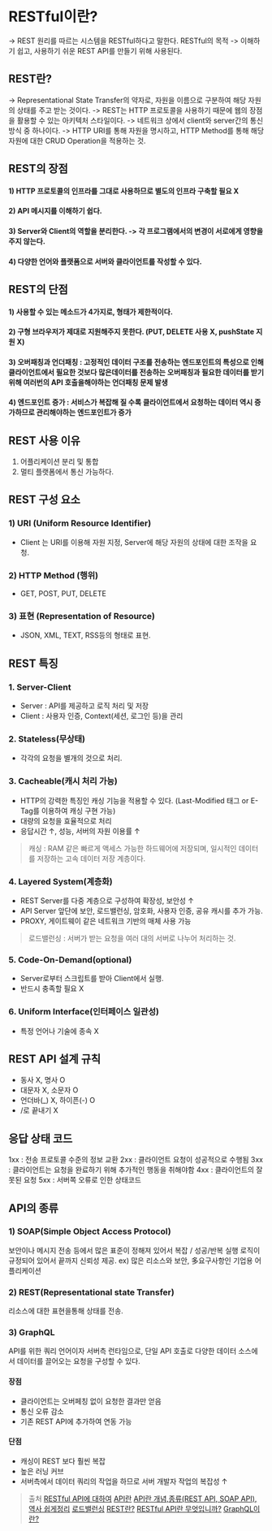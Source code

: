 ﻿# RESTful이란?
-> REST 원리를 따르는 시스템을 RESTful하다고 말한다.
RESTful의 목적
-> 이해하기 쉽고, 사용하기 쉬운 REST API를 만들기 위해 사용된다.

## REST란?
-> Representational State Transfer의 약자로, 자원을 이름으로 구분하여 해당 자원의 상태를 주고 받는 것이다.
-> REST는 HTTP 프로토콜을 사용하기 때문에 웹의 장점을 활용할 수 있는 아키텍처 스타일이다.
-> 네트워크 상에서 client와 server간의 통신 방식 중 하나이다.
-> HTTP URI를 통해 자원을 명시하고, HTTP Method를 통해 해당 자원에 대한 CRUD Operation을 적용하는 것.

## REST의 장점
#### 1) HTTP 프로토콜의 인프라를 그대로 사용하므로 별도의 인프라 구축할 필요 X

#### 2) API 메시지를 이해하기 쉽다.

#### 3) Server와 Client의 역할을 분리한다. -> 각 프로그램에서의 변경이 서로에게 영향을 주지 않는다.

#### 4) 다양한 언어와 플랫폼으로  서버와 클라이언트를 작성할 수 있다.

## REST의 단점
#### 1) 사용할 수 있는 메소드가 4가지로, 형태가 제한적이다.

#### 2) 구형 브라우저가 제대로 지원해주지 못한다. (PUT, DELETE 사용 X, pushState 지원 X)

#### 3) 오버패칭과 언더패칭 : 고정적인 데이터 구조를 전송하는 엔드포인트의 특성으로 인해 클라이언트에서 필요한 것보다 많은데이터를 전송하는 오버패칭과 필요한 데이터를 받기 위해 여러번의 API 호출을해야하는 언더패칭 문제 발생

#### 4) 엔드포인트 증가 : 서비스가 복잡해 질 수록 클라이언트에서 요청하는 데이터 역시 증가하므로 관리해야하는 엔드포인트가 증가


## REST 사용 이유
1) 어플리케이션 분리 및 통합
2) 멀티 플랫폼에서 통신 가능하다.

## REST 구성 요소
### 1) URI (Uniform Resource Identifier)
- Client 는 URI를 이용해 자원 지정, Server에 해당 자원의 상태에 대한 조작을 요청.
### 2) HTTP Method (행위)
- GET, POST, PUT, DELETE
### 3) 표현 (Representation of Resource)
- JSON, XML, TEXT, RSS등의 형태로 표현.

## REST 특징
### 1. Server-Client
- Server : API를 제공하고 로직 처리 및 저장
- Client : 사용자 인증, Context(세션, 로그인 등)을 관리

### 2. Stateless(무상태)
- 각각의 요청을 별개의 것으로 처리.

### 3. Cacheable(캐시 처리 가능)
- HTTP의 강력한 특징인 캐싱 기능을 적용할 수 있다. (Last-Modified 태그 or E-Tag를 이용하여 캐싱 구현 가능)
- 대량의 요청을 효율적으로 처리
- 응답시간 ↑, 성능, 서버의 자원 이용률 ↑
> 캐싱 : RAM 같은 빠르게 액세스 가능한 하드웨어에 저장되며, 일시적인 데이터를 저장하는 고속 데이터 저장 계층이다.

### 4. Layered System(계층화)
- REST Server를 다중 계층으로 구성하여 확장성, 보안성 ↑
- API Server 앞단에 보안, 로드밸런싱, 암호화, 사용자 인증, 공유 캐시를 추가 가능.
- PROXY, 게이트웨이 같은 네트워크 기반의 매체 사용 가능
> 로드밸런싱 : 서버가 받는 요청을 여러 대의 서버로 나누어 처리하는 것.

### 5. Code-On-Demand(optional)
- Server로부터 스크립트를 받아 Client에서 실행.
- 반드시 충족할 필요 X

### 6. Uniform Interface(인터페이스 일관성)
- 특정 언어나 기술에 종속 X


## REST API 설계 규칙
- 동사 X, 명사 O
- 대문자 X, 소문자 O
-  언더바(_) X, 하이픈(-) O
- /로 끝내기 X


## 응답 상태 코드
1xx : 전송 프로토콜 수준의 정보 교환
2xx : 클라이언트 요청이 성공적으로 수행됨
3xx : 클라이언트는 요청을 완료하기 위해 추가적인 행동을 취해야함
4xx : 클라이언트의 잘못된 요청
5xx : 서버쪽 오류로 인한 상태코드


## API의 종류
### 1) SOAP(Simple Object Access Protocol)
보안이나 메시지 전송 등에서 많은 표준이 정해져 있어서 복잡 / 성공/반복 실행 로직이 규정되어 있어서 끝까지 신뢰성 제공.
ex) 많은 리소스와 보안, 多요구사항인 기업용 어플리케이션

### 2) REST(Representational state Transfer)
리소스에 대한 표현을통해 상태를 전송. 

### 3)  GraphQL
API를 위한 쿼리 언어이자 서버측 런타임으로, 단일 API 호출로 다양한 데이터 소스에서 데이터를 끌어오는 요청을 구성할 수 있다.
#### 장점
- 클라이언트는 오버페칭 없이 요청한 결과만 얻음
- 통신 오류 감소
- 기존 REST API에 추가하여 연동 가능 

#### 단점
- 캐싱이 REST 보다 훨씬 복잡
- 높은 러닝 커브 
- 서버측에서 데이터 쿼리의 작업을 하므로 서버 개발자 작업의 복잡성 ↑  

> 출처
> [RESTful API에 대하여](https://lietenant-k.tistory.com/108)
> [API란](https://velog.io/@kimscastle/%EB%B0%B1%EC%97%94%EB%93%9C-1%EC%9D%BC%EC%B0%A8-API%EB%9E%80-API-%EC%A2%85%EB%A5%98%EB%8A%94)
> [API란 개념,종류(REST API, SOAP API), 역사 쉽게정리](https://sac4686.tistory.com/23)
> [로드밸런싱](https://tecoble.techcourse.co.kr/post/2021-11-07-load-balancing/)
> [REST란?](https://gmlwjd9405.github.io/2018/09/21/rest-and-restful.html)
> [RESTful API란 무엇입니까?](https://aws.amazon.com/ko/what-is/restful-api/)
> [GraphQL이란?](https://www.redhat.com/ko/topics/api/what-is-graphql)
> 
